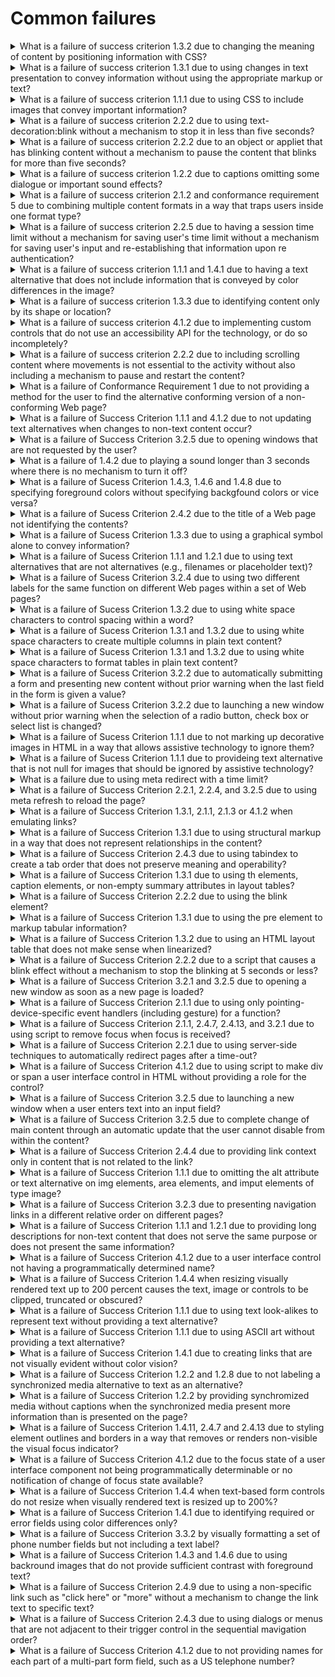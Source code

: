 # Common failures

<details>
  <summary>What is a failure of success criterion 1.3.2 due to changing the meaning of content by positioning information with CSS?</summary>

The describes the failure condition that results when CSS, rather than structural markup, is used to modify the visual layout of the content, and the modified layout changes the meaning of the content. Using the positioningproperties of CSS2, content may be displayed at any position on the user's viewport. The order in which items appear on a screen may be different than the order they are found in the source document. Assistive technologies rely on the source code or other programmatically determined order to render the content in the correct sequence. Thus, it is important not to rely on CSS to programmatically determined reading order.

**Procedure:**

1. Remove the style infromation from the document or turn off use of style sheets in the user agent.
2. Check that the reading order of the contnent is correct and the meaning of the content is preserved.

[More >>](https://www.w3.org/WAI/WCAG22/Techniques/failures/F1)

</details>

<details>
  <summary>What is a failure of success criterion 1.3.1 due to using changes in text presentation to convey information without using the appropriate markup or text?</summary>

The failure occurs when a change in the appearance of text conveys meaning without using appropriate semantic markup. This failure also applies to images of text that are not enclosed in the appropriate semantic markup.

**Procedure:**

1. For images of text:

- Check if any images of text are used to convey structural information of the document.
- Check that the proper semantic structure (e.g., HTML headings) is used with the text to convey the information.

2. For styled text that conveys information:

- Check if there is any styled text that conveys structural information.
- Check that in addition to styling, the proper semantic structure is used with the text to convey the information.

[More >>](https://www.w3.org/WAI/WCAG22/Techniques/failures/F2)

</details>

<details>
  <summary>What is a failure of success criterion 1.1.1 due to using CSS to include images that convey important information?</summary>

The CSS background image property provides a way to include images in the document with CSS without any reference in the HTML code. The CSS background-image property was designed for decorative purposes and it is not possible to associate text alternative with images that are included via CSS. Text alternatives are necessary for people who cannot see images that convey important information. Therefore, it is a failure to use this property to add images to convey important information. This failure would apply equally in a case where the background image was declared in the HTML style attribute, as well as in a case where the background image declaration was created dynamically in a client script.

**Procedure:**

1. Examine all images added to the content via CSS, HTML style attributes, or dynamically in script as background images.
2. Check that the images do not convey important information.
3. If an image does convey important information, the information is provided to assistive technologies and is also available when the CSS image is not displayed.

[More >>](https://www.w3.org/WAI/WCAG22/Techniques/failures/F3)

</details>

<details>
  <summary>What is a failure of success criterion 2.2.2 due to using text-decoration:blink without a mechanism to stop it in less than five seconds?</summary>

CSS defines the blink value for the text-decoration property. When used, it causes any text in elements with this property to blink at a predetermined rate. This cannot be interrupted by the user, nor can it be disabled as a user agent preference. The blinking continues as long as the page is displayed. Therefore, content that uses text-decoration:blink fails the Success Criterion because blinking can continue for more than five seconds.

**Procedure:**

1. Examine inline styles, internal stylesheets, and external stylesheets for the text-decoration property with a value of blink.
2. If the property is used, determine if the ID class, or element identified by selectors on which this property is defined are used in the document.

[More >>](https://www.w3.org/WAI/WCAG22/Techniques/failures/F4)

</details>

<details>
  <summary>What is a failure of success criterion 2.2.2 due to an object or appliet that has blinking content without a mechanism to pause the content that blinks for more than five seconds?</summary>

When content that is rendered by a plug-in or contained in an applet blinks, there may be no way for the user agent to pause the blinking. If neither the plug-in, applet, nor the content itself provides a mechanism to pause the content the user may not have sufficient time to read the content between blinks or it may be so distracting that the user will not be able to read other content on the page.

**Procedure:**

1. Determine if the content continues to blink for longer than 5 seconds.
2. Determine if there is a means to pause the blinking content.

[More >>](https://www.w3.org/WAI/WCAG22/Techniques/failures/F7)

</details>

<details>
  <summary>What is a failure of success criterion 1.2.2 due to captions omitting some dialogue or important sound effects?</summary>

This describes a failure condition for all techniques involving captions. If the "caption" does not include all of the dialogue (eigher verbatim or in essence) as well as all important sounds then the 'Captions' are not real captions.

**Procedure:**

1. View the material with captioning turned on.
2. Check that all dialogue is accompanied by a caption.
3. Check that all important sounds are captioned.

[More >>](https://www.w3.org/WAI/WCAG22/Techniques/failures/F8)

</details>

<details>
  <summary>What is a failure of success criterion 2.1.2 and conformance requirement 5 due to combining multiple content formats in a way that traps users inside one format type?</summary>

When content includes miltiple formats, one or more user agent or plug-ins are often needed in order to successfully present the content to users. For example, a page that includes HTML, SVG, SMIL and XFroms may require a browser to load as many as three different plug-ins in order for a user to successfully interact with the content. Some plug-ins create a common situation in which the keyboard focus can become "stuck" in a plug-in, leaving a keyboard-only user with no way to return to the other content.

**Procedure:**

1. Using a keyboard, navigate through the content.
2. Check to see that the keyboard focus is not "trapped" and it is possible to move keyboard focus out of the plug-in content without closing the user agent or restarting the system.

[More >>](https://www.w3.org/WAI/WCAG22/Techniques/failures/F10)

</details>

<details>
  <summary>What is a failure of success criterion 2.2.5 due to having a session time limit without a mechanism for saving user's time limit without a mechanism for saving user's input and re-establishing that information upon re authentication?</summary>

Web servers that require user authentication usually have a session mechanism in which a session times out after a period of inactivity from the user. This is sometimes done for security reasons, to protect users who are assumed to have left their computer expsed in a state where someone could do something harmful to them such as transfer bank funds or make an unauthorized purchase. Users with disabilities may actually still be working to complete the form as it may take them longer to complete the form than would normally be expected Upon re-authentication, if the state of users' sessions are not restored, including all data that had been previously entered into the form, they will have to start over. And for these users, it is likely that the session will time out again before they can complete the form. This sets up a situation where a user who needs more time to complete the form can never complete it.

**Procedure:**

1. Provide user input as required but allow the session to time out, then submit the form.
2. When requested, re-authenticate with the server.
3. Determine if the function is performed using the previously submitted data.

[More >>](https://www.w3.org/WAI/WCAG22/Techniques/failures/F12)

</details>

<details>
  <summary>What is a failure of success criterion 1.1.1 and 1.4.1 due to having a text alternative that does not include information that is conveyed by color differences in the image?</summary>

The objective of this technique is to describe the failure that occurs when an image uses color differences to convey information, but the text alternative for the image does not convey that information. This can cause problems for people who are blind or colorblind because they will not be able to perceive the information conveyed by the color differences.

**Procedure:**

1. Check that the information conveyed by color differences is not included in the text alternative for the image.

[More >>](https://www.w3.org/WAI/WCAG22/Techniques/failures/F13)

</details>

<details>
  <summary>What is a failure of success criterion 1.3.3 due to identifying content only by its shape or location?</summary>

The objective of this technique is to show how indentifying content only by its visual shape or location makes content difficult to understand and operate. When only visual identification or location is used, users with visual disabilities may find it difficult to locate content since they cannot see the screen or may perceive only a small portion of the screen at one time. Also, location of content can vary if page layout varies due to variations in font, window, or screen size.

**Procedure:**

1. Examine the Web page for textual references to content within the Web page.
2. Check that the references do not rely on only the visual shape or location of the content.

[More >>](https://www.w3.org/WAI/WCAG22/Techniques/failures/F14)

</details>

<details>
  <summary>What is a failure of success criterion 4.1.2 due to implementing custom controls that do not use an accessibility API for the technology, or do so incompletely?</summary>

When standard controls from accessible technologies are used, they usually are programmed in a way that uses and supports the accessibility API. However, when custom controls are created, it is up to the control's author to ensure that the control is correctly exposed to users via the platform's accessibility API. If this is not done, then assistive technologies will not be able to understand what the control is or how to operate it or may not even know of its existence.

**Procedure:**

1. Using the accessibility checker for the technology (or if that is not available, inspect the code using a browser's developer tools, or test with an assistive technology), check the controls to see if they support the accessibility API.

[More >>](https://www.w3.org/WAI/WCAG22/Techniques/failures/F15)

</details>

<details>
  <summary>What is a failure of success criterion 2.2.2 due to including scrolling content where movements is not essential to the activity without also including a mechanism to pause and restart the content?</summary>

In this failure technique, there is moving or scrolling content that cannot be paused and resumed by users. In this case, some users with low vision or congnitive disabilities will not be able to perceive the content.

**Procedure:**

1. Check that a mechanism is provided in the Web page or user agent to pause moving or scrolling content.
2. Use the puse mechanism to pause the moving or scrolling content.
3. Check that the moving or scrolling has stopped and does not restart by itself.
4. Check that a mechanism is provided in the Web page or user agent to restart the paused content.
5. Use the restart mechanism provided to restart the moving content.
6. Check that the movement or scrolling has resumed from the point where it was stopped.

[More >>](https://www.w3.org/WAI/WCAG22/Techniques/failures/F16)

</details>

<details>
  <summary>What is a failure of Conformance Requirement 1 due to not providing a method for the user to find the alternative conforming version of a non-conforming Web page?</summary>

This failure technique describes the situation in which an alternate, conforming version of the content is provided, but there is no direct way for a user to tell that it is available or where to find it. Such content fails the Success Criterion because the user cannot find the conforming version.

**Procedure:**

1. Identify a nonconforming page that has an alternative conforming version.
2. Determine if the nonconforming page provides a link to the conforming version.

[More >>](https://www.w3.org/WAI/WCAG22/Techniques/failures/F19)

</details>

<details>
  <summary>What is a failure of Success Criterion 1.1.1 and 4.1.2 due to not updating text alternatives when changes to non-text content occur?</summary>

This objective of this failure conditions is to address situations where the non-text content is updated, but the text alternative is not updated at the same time. If the text in the text alternative cannot still be used in place of the non-text content without losing information or function, then it fails because it is no longer a text alternative for the non-text content.

**Procedure:**

1. Check each text alternative to see if it is describing content other than the currently displayed non text content.

[More >>](https://www.w3.org/WAI/WCAG22/Techniques/failures/F20)

</details>

<details>
  <summary>What is a failure of Success Criterion 3.2.5 due to opening windows that are not requested by the user?</summary>

Failure due to opening new windows when the user does not expect them. New windows take the focus away from what the user is reading or doing. This is fine when the user has intacted with a piece of User Interface and expects to get a new window, such as an options dialogue. The failure comes when pop-ups appear unexpectedly.

**Procedure:**

1. Load the Web page.
2. Check if new (additional) windows open.
3. Find every actionalbe lement, such as links and buttons, in the Web page.
4. Activate each element.
5. Check if activation the element opens a new window.
6. Check if elements that open new windows have associated text saying that will happen. The text can be displayed in the link, or available through a hidden association such as an HTML title attribute.

[More >>](https://www.w3.org/WAI/WCAG22/Techniques/failures/F22)

</details>

<details>
  <summary>What is a failure of 1.4.2 due to playing a sound longer than 3 seconds where there is no mechanism to turn it off?</summary>

This describes a failure condition for Success Criteria involving sound. If sound does not turn off automatically within 3 seconds and there is no way to turn the sound off, independently from the overall system volume level, then Success Criterion 1.4.2 would not be met. The sound would fall within this failure condition.

**Procedure:**

1. Check tat there is a mechanism, independent from the overall system volume control, to turn off any sound that plays automatically for more than three seconds.

[More >>](https://www.w3.org/WAI/WCAG22/Techniques/failures/F23)

</details>

<details>
  <summary>What is a failure of Sucess Criterion 1.4.3, 1.4.6 and 1.4.8 due to specifying foreground colors without specifying backgfound colors or vice versa?</summary>

Users with vision loss or congnitive, language and learning challenges often prefer specific foreground and background color combinations. In some cases, individuals with low vision will find it much easier to see a Web page that has white text on a back background, and they may have set their user agent to present this contrast. Many user agent make it possible for users to choose apreference about the foreground or background colors they would like to see without overriding all author-specified styles. This makes it possible for users to view pages where colors have not been specified by the author in their preferred color combination.

**Procedure:**

1. Examine the code of the Web page.
2. Check to see if an author-specified foreground color is present.
3. Check to see if an author-specified background color is present.

[More >>](https://www.w3.org/WAI/WCAG22/Techniques/failures/F24)

</details>

<details>
  <summary>What is a failure of Sucess Criterion 2.4.2 due to the title of a Web page not identifying the contents?</summary>

This describes a failure condition when the Web page has a title, but the title does not identify the contents or purpose of the Web page.

**Procedure:**

1. Check whether the title of each Web page identifies the contents or purpose of the Web page.

[More >>](https://www.w3.org/WAI/WCAG22/Techniques/failures/F25)

</details>

<details>
  <summary>What is a failure of Sucess Criterion 1.3.3 due to using a graphical symbol alone to convey information?</summary>

The objective of this technique is to show how using a graphical symbol to convey information can make content difficult to comprehend. A graphical symbol may be an image, an image of text or a pictorial or decorative character symbol which imparts information nonverbally. Examples of graphical symbols include an image of a red circle with a line through it a 'smiley' face, or a glyph which represents a check mark, arrow, or other symbol but is not the character with that meaning.

**Procedure:**

1. Check whether there are other means to determine the information conveyed by the non-text marks.

[More >>](https://www.w3.org/WAI/WCAG22/Techniques/failures/F26)

</details>

<details>
  <summary>What is a failure of Sucess Criterion 1.1.1 and 1.2.1 due to using text alternatives that are not alternatives (e.g., filenames or placeholder text)?</summary>

This describes a failure condition for all techniques involving text alternatives. If the text in the "text alternative" connot be used in place of the non-text content without losing information or function then alternative to the non-text content.

**Procedure:**

1. Check each text alternative to see if it is not actually a text alternative for the non-text content.

[More >>](https://www.w3.org/WAI/WCAG22/Techniques/failures/F30)

</details>

<details>
  <summary>What is a failure of Sucess Criterion 3.2.4 due to using two different labels for the same function on different Web pages within a set of Web pages?</summary>

Components that have the same function in different Web pages are more easily recognized if they are labeled consistently. If the naming is not consistent, some users may get confused.

**Procedure:**

1. In a set of Web pages, find components with the same function that are repeated in miltiple Web pages.
2. For each component with the same function found in step #1, check that the naming is consistent.

[More >>](https://www.w3.org/WAI/WCAG22/Techniques/failures/F31)

</details>

<details>
  <summary>What is a failure of Sucess Criterion 1.3.2 due to using white space characters to control spacing within a word?</summary>

The objective of this technique is to describe how using white space characters, such as space, tab, line break, or carriage return, to format individual words visually can be a failure to present meaningful sequences properly. When blank caracters are inserted to control letter spacing within a word, they may change the interpretation of the word or cause it not to be programmatically recognized as a single word.

**Procedure:**

1. Check wheter any words in the text of the content contain white space characters.

[More >>](https://www.w3.org/WAI/WCAG22/Techniques/failures/F32)

</details>

<details>
  <summary>What is a failure of Sucess Criterion 1.3.1 and 1.3.2 due to using white space characters to create multiple columns in plain text content?</summary>

The objective of this technique is to describe how using white space characters, such as space, tab, line break, or carriage return, to format columns of data in text content is a failure to use structure properly. Assistive technologies will interpret content in the reading order of the current language. Using white space characters to create multiple columns does not provide the information in a natural reading order. Thus, the assistive technology user will not be presented with the information in an understandable manner.

**Procedure:**

1. Examine the document for data or information presented in columnar format.
2. Check whether the columns are created using white space characters to lay out the information.

[More >>](https://www.w3.org/WAI/WCAG22/Techniques/failures/F33)

</details>

<details>
  <summary>What is a failure of Sucess Criterion 1.3.1 and 1.3.2 due to using white space characters to format tables in plain text content?</summary>

The objective of this technique is to describe how using white space characters, such as space, tab, line break, or carriage return, to format tables in text content is a failure to use structure properly. When tables are created in this manner there is no way to indicate that a cell is intended to be a header cell, no way to associate the table header cells with the table data cells, or to navigate directly to a particular cell in a table.

**Procedure:**

1. Examine the document for visually formatted tables.
2. Check whether the tables are created using white space characters to layout the tabular data.

[More >>](https://www.w3.org/WAI/WCAG22/Techniques/failures/F34)

</details>

<details>
  <summary>What is a failure of Sucess Criterion 3.2.2 due to automatically submitting a form and presenting new content without prior warning when the last field in the form is given a value?</summary>

Forms are frequently designed so that they submit automatically when the user has filled in all the fields, or when focus leaves the last field. There are two problems with this approach. First is that a disabled user who needs more context may move focus away from the field to the directions on how to fill in the form, or to other text, accidentally submitting the form. The other is that, with some form elements, the value of the field changes as each item is navigated with the keyboard again accidentally submitting the form. It is better to rely on the standard form behavior of the submit button and enter key.

**Procedure:**

1. Enter data in all fields on page starting at top.
2. Enter data in last fields and exit from it (tab out of it).
3. Check whether leaving the last field causes change of context.

[More >>](https://www.w3.org/WAI/WCAG22/Techniques/failures/F36)

</details>

<details>
  <summary>What is a failure of Sucess Criterion 3.2.2 due to launching a new window without prior warning when the selection of a radio button, check box or select list is changed?</summary>

This document describes a failure that occurs when changing the selection of a radio button, a check box or an item in a select list causes a new window to open. It is possible to use scription to create an input element that causes a change of context when the element is selected. Developers can instead use a sumbit button or clearly indicate the expected action.

**Procedure:**

1. Find each form in a page.
2. For each form control that is a radio button, check box or an item in a select list, check if changing the selection of the control launches a new window.
3. For each new window resulting from step 2, check if the user is warned in advance.

[More >>](https://www.w3.org/WAI/WCAG22/Techniques/failures/F37)

</details>

<details>
  <summary>What is a failure of Sucess Criterion 1.1.1 due to not marking up decorative images in HTML in a way that allows assistive technology to ignore them?</summary>

This describes a failure condition for text alternatives for images that should be ignored by AT. If there is no alte attribute at all assistive technologies are not able to ignore the non-text content. The alt attribute must be provided and have a null value to avoid a failure of this Success criterion.

**Procedure:**

1. Check whether the element has no role attribute or has a role attribute value that is not presentation.
2. Check whether the lement has no alt attribute or has an alt attribute with a value that is not null.

[More >>](https://www.w3.org/WAI/WCAG22/Techniques/failures/F38)

</details>

<details>
  <summary>What is a failure of Sucess Criterion 1.1.1 due to provideing text alternative that is not null for images that should be ignored by assistive technology?</summary>

This texhnique describes a failure condition for images that should be ignored by assistive technologies. A text alternative for an image should convey the meaning of the image. When an image is used for decoration, spacing or other purpose that is not part of the meaningful content in the page then the image has no meaning and should be ignored by assistive technologies.

**Procedure:**

1. Identify and img elements that are used for decoration, spacing or other purpose that is not part of the meaningful content in the page.
2. Check that the alt attribute for these elements is null.

[More >>](https://www.w3.org/WAI/WCAG22/Techniques/failures/F39)

</details>

<details>
  <summary>What is a failure due to using meta redirect with a time limit?</summary>

Meta http-equiv content="{time} url=..." is often used to automatically redirect users. When occurs after a time delay, it is an unexpected change of context that may interrupt the user.

**Procedure:**

1. Check that the numerical value for seconds until refresh in the content attribute is present.
2. Check that the numerical value for seconds until refresh in the content attribute is less than one or greater than 72,000.
3. Check if the page qualifies for Real-time or Essential Exceptions in Success Criterion 2.2.1 Timing Adjustable.
4. Check if the user is provided an opportunity to turn off, extend, or adjust the timing of the page refresh.
5. Check if the page does not redirect after the duration specified in the content attribute.

[More >>](https://www.w3.org/WAI/WCAG22/Techniques/failures/F40)

</details>

<details>
  <summary>What is a failure of Success Criterion 2.2.1, 2.2.4, and 3.2.5 due to using meta refresh to reload the page?</summary>

Meta http-equiv of refresh is often used to periodically refresh pages or to redirect users to another page. If the time interval is too short, and there is no way to turn auto-refresh off, people who are blind will not have enough time to make their screen readers read the page before the page refreshes unexpectedly and causes the screen reader to begin reading at the top. Sighted users may also be disoriented by the unexpected refresh.

**Procedure:**

1. Check that the numerical value for seconds until refresh in the content attribute is present.
2. Check that the numerical value for seconds until refresh in the content attribute is less than one or greater than 72,000.
3. Check if the page qualifies for Real-time or Essential Exceptions in Success Criterion 2.2.1 Timing Adjustable.
4. Check if the user is provided an opportunity to turn off, extend, or adjust the timing of the page refresh.
5. Check if the page does not redirect after the duration specified in the content attribute.

[More >>](https://www.w3.org/WAI/WCAG22/Techniques/failures/F41)

</details>

<details>
  <summary>What is a failure of Success Criterion 1.3.1, 2.1.1, 2.1.3 or 4.1.2 when emulating links?</summary>

This failure occurs when JavaScript event handlers are attached to elements to emulate links. A link created in this manner cannot be tabbed to from the keyboard and does not gain keyboard focus like other controls and/or links. If scripting events are used to emulate links, user agents including assistive technology may not be able to identify the links in the content as links. They may be recognized as interactive controls but still not recognized as links. Such elements do not appear in the links list generated by user agents or assistive technology.

**Procedure:**

1. Check if the programmatically determined role of the element is "link".
2. Check if the emulated link can be activated using the keyboard.

[More >>](https://www.w3.org/WAI/WCAG22/Techniques/failures/F42)

</details>

<details>
  <summary>What is a failure of Success Criterion 1.3.1 due to using structural markup in a way that does not represent relationships in the content?</summary>

This objective of this technique is to describe a failure that occurs when structural markup is used to achive a presentational effect, but indicates relationships that do not exist in the content. This is disorienting to users who are depending on those relationships to navigate the content or to understand the relationship of one piece of the content to another. Note that the structural markup such as `<th>` or `<caption>` elements.

**Procedure:**

1. Check that the element's semantic meaning is exposed to assistive technology and appropriate for the content of the element.

[More >>](https://www.w3.org/WAI/WCAG22/Techniques/failures/F43)

</details>

<details>
  <summary>What is a failure of Success Criterion 2.4.3 due to using tabindex to create a tab order that does not preserve meaning and operability?</summary>

One of the most common causes of this failure occurs when editing a page where tabindex has been used. It is easy for the tab order and the content order to fall out of correspondence when the content is edited but the tabindex attributes are not updated to reflect the changes to the content.

**Procedure:**

1. If tabindex is used, check that the tab order specified by the tabindex attributes follows relationships in the content.

[More >>](https://www.w3.org/WAI/WCAG22/Techniques/failures/F44)

</details>

<details>
  <summary>What is a failure of Success Criterion 1.3.1 due to using th elements, caption elements, or non-empty summary attributes in layout tables?</summary>

The objective of this technique is to describe a failure that occurs when a table used only for layout includes either th elements, a summary attribute, or a caption element. This is a failure because it uses structural (or semantic) markup only for presentation. The intent of the HTML table elements is to present data.

**Procedure:**

1. Examine the source code of the HTML or XHTML document for the table element.
2. If the table is used only to visually lay out elements within the content.

- Check that the table does not contain any th elements.
- Check that the table element does not contain a non-empty summary attribute.
- Check tat the table element does not contain a caption element.

[More >>](https://www.w3.org/WAI/WCAG22/Techniques/failures/F46)

</details>

<details>
  <summary>What is a failure of Success Criterion 2.2.2 due to using the blink element?</summary>

The blink element, while not part of the official HTML specification, is supported by many user agents. It causes any text inside the element to blink at a predetermined rate. This cannot be interrupted by the user, nor can it be disabled as a preference. The blinking continues as long as the page is displayed. Therefore, content that uses blink fails the Success Criterion because blinking can continue for more than three seconds.

**Procedure:**

1. Examine code for the presence of the blink element.

[More >>](https://www.w3.org/WAI/WCAG22/Techniques/failures/F47)

</details>

<details>
  <summary>What is a failure of Success Criterion 1.3.1 due to using the pre element to markup tabular information?</summary>

This document describes a failure caused by use of the HTML pre element to markup tabular information. The pre element preserves only visual formatting. If the pre element is used to markup tabular information, the visually inmpied logical relationships between the table cells and the headers are lost if the user cannot see the screen or if the visual presentation changes significantly.

**Procedure:**

1. Check to see if the pre element is used.
2. For each occurrence of the pre element, check whether the enclosed information is tabular.

[More >>](https://www.w3.org/WAI/WCAG22/Techniques/failures/F48)

</details>

<details>
  <summary>What is a failure of Success Criterion 1.3.2 due to using an HTML layout table that does not make sense when linearized?</summary>

This failure occurs when a meaningful sequence of content conveyed through presentation is lost because HTML tables used to control the visual placement of the content do not 'linerize' correctly. Tables present content in two visual dimensions, horizontal and vertical. However, screen readers present this two-dimensional content in linear order of the content in the source, beginning with the first cell in the first row and ending with the last cell in the last row. The screen reader reads the table from top to bottom, reading the entire contents of each row before moving to the next row. The completer content of each cell in each row is spoken - including the complete content of any table nested within a cell. This is called linearization.

**Procedure:**

1. Linearize the content in either of the following ways:

- Present the content in source code order;
- Remove the table markup from around the content.

2. Check that the linear reading order matches any meaningful sequence conveyed through presentation.

[More >>](https://www.w3.org/WAI/WCAG22/Techniques/failures/F49)

</details>

<details>
  <summary>What is a failure of Success Criterion 2.2.2 due to a script that causes a blink effect without a mechanism to stop the blinking at 5 seconds or less?</summary>

Scripts can be used to blink content by toggling at 5 seconds or earlier. See using scripts to control blinking and stop it in five seconds or less for information about how to modify the technique to stop the blinking.

**Procedure:**

1. Determine if the blinking stops in 5 seconds or less.

[More >>](https://www.w3.org/WAI/WCAG22/Techniques/failures/F50)

</details>

<details>
  <summary>What is a failure of Success Criterion 3.2.1 and 3.2.5 due to opening a new window as soon as a new page is loaded?</summary>

Some Web sites open a new window when a page is loaded, to advertise a product or service. The objective of this technique is to ensure that pages do not disorient users by opening up one or more new windows that automatically attain focus as soon as a page is loaded.

**Procedure:**

1. Load a new page.
2. Check to see whether a new window has been opened as a result of loading the new page.
3. Check to see whether the new window is automatically given focus.

[More >>](https://www.w3.org/WAI/WCAG22/Techniques/failures/F52)

</details>

<details>
  <summary>What is a failure of Success Criterion 2.1.1 due to using only pointing-device-specific event handlers (including gesture) for a function?</summary>

Some Web sites open a new window when a page is loaded, to advertise a product or service. The objective of this technique is to ensure that pages do not disorient users by opening up one or more new windows that automatically attain focus as soon as a page is loaded.

**Procedure:**

1. Check to see whether pointing-device-specific event handlers are the only means to invoke scription functions.
2. Check if the function being invoked requires input information about a specific path for a pointing device.

[More >>](https://www.w3.org/WAI/WCAG22/Techniques/failures/F54)

</details>

<details>
  <summary>What is a failure of Success Criterion 2.1.1, 2.4.7, 2.4.13, and 3.2.1 due to using script to remove focus when focus is received?</summary>

Content that normally receives focus when the content is accessed by keyboard may have this focus removed by scripting. This is sometimes done when designer considers the system focus indicator to be unsightly. However, the system focus indicator is an important part of accessibility for keyboard users. In addition, this practice removes focus from the content entirely, which means that the content can only be operated by a pointing device such as a mouse.

**Procedure:**

1. Use the keyboard to verify that you can get to all interactive elements using the keyboard.
2. Check that when focus is placed on each element, focus remains there until user moves it.

[More >>](https://www.w3.org/WAI/WCAG22/Techniques/failures/F55)

</details>

<details>
  <summary>What is a failure of Success Criterion 2.2.1 due to using server-side techniques to automatically redirect pages after a time-out?</summary>

Sever-side scripting languages allow developers to set the non-standard HTTP header "Refresh" with a time-out (in seconds) and a URI to which the browser is redirected after the specified time-out. If the time interval is too short, people who are blind will not have enough time to make their screen readers read the page before the page refreshes unexpectedly and causes the screen reader to begin reading at the top. Sighted users may also be disoriented by the unexpected refresh.

**Procedure:**

1. Check to see if the web page automatically redirects to another page after some period of time without the user taking any action.
2. Check if the page qualifies for Real-time or Essential Exceptions in Success Criterion 2.2.1 Timing Adjustable.
3. Check if the user is provided an opportunity to turn off, extend, or adjust the timing of the page refresh.

[More >>](https://www.w3.org/WAI/WCAG22/Techniques/failures/F58)

</details>

<details>
  <summary>What is a failure of Success Criterion 4.1.2 due to using script to make div or span a user interface control in HTML without providing a role for the control?</summary>

This failure domonstrates how using generic HTML elements to create user interface controls can make the controls inaccessible to assistive technology. Assistive technologies rely on knowledge of the role and current state of a component in order to provide that information to the user. Many HTML elements have well defined roles, such as links, buttons, text fields, etc. Generic elemetns such as div and span do not have any predefined roles. When these generic elements are used to create user interface controls in HTLM the assistive tehcnology may not have the necessary information to describe nad interact with the control.

**Procedure:**

1. Examine the parsed source code for elements which have event handlers assigned within the mark-up or via scripting (indicating that the element is a user interface cntrol).
2. Check if the role of the control is already defined natively in the mark up language.
3. Check if another valid method, such as the assignment of a fitting WAI-ARIA role, has been used to define the role of the control.

[More >>](https://www.w3.org/WAI/WCAG22/Techniques/failures/F59)

</details>

<details>
  <summary>What is a failure of Success Criterion 3.2.5 due to launching a new window when a user enters text into an input field?</summary>

It describes a failure that occurs when a new window is created in response to a user filling in a text field for other than error reporting.

**Procedure:**

1. Find all text input form fields.
2. Change the value in each form field.
3. Check if new windows open.
4. For any new windows that open, check if they contain an error message and a button that closes the window returning focus to the initiating form element.

[More >>](https://www.w3.org/WAI/WCAG22/Techniques/failures/F60)

</details>

<details>
  <summary>What is a failure of Success Criterion 3.2.5 due to complete change of main content through an automatic update that the user cannot disable from within the content?</summary>

It describes a failure that occurs when the content in the main viewport is automatically updated, and there is no option for a user to disable this behavior.

**Procedure:**

1. Open the source code in an appropriate editing tool.
2. Examine the source code thoroughly.
3. Confirm that content is dynamically generated or the code will trigger a change of context for the viewport on an event or after a time period.
4. Confirm that there does not exist an approproate mechanism for users to disable this behavior.

[More >>](https://www.w3.org/WAI/WCAG22/Techniques/failures/F61)

</details>

<details>
  <summary>What is a failure of Success Criterion 2.4.4 due to providing link context only in content that is not related to the link?</summary>

This describes a failure condition when the context needed for understanding the purpose of a link is located in content that is not programmatically determined link context.

**Procedure:**

1. Check whether the context is contained in the same sentence, paragraph, list item, table cell, or associated table headers.
2. Check wheter the link context can be programmatically determined in some other way, for example by using a WAI-ARIA property such as aria-label, aria-labelledby or aria-describedby on the link to provide sufficient context.

[More >>](https://www.w3.org/WAI/WCAG22/Techniques/failures/F63)

</details>

<details>
  <summary>What is a failure of Success Criterion 1.1.1 due to omitting the alt attribute or text alternative on img elements, area elements, and imput elements of type image?</summary>

This describes a failure condition for text alternatives on images. If there is no source of text to provide an alternative for the image then assistive technologies are not able to identify the image or to convey its purpose to the user. The alt attribute continues to be the preferred way to provide alternative text for images. Appropriate WAI-ARIA attrubutes may be used to provide alternative text as logn as they are accessibility supported.

**Procedure:**

1. Check if the alt attribute is present.
2. Check if aria-labelledby is accessibility supported.
3. Check if the aria-label attribute is present AND check if aria-label is accessibility supported.
4. Check if the title attribute is present AND check if titile is accessibility supported.

[More >>](https://www.w3.org/WAI/WCAG22/Techniques/failures/F65)

</details>

<details>
  <summary>What is a failure of Success Criterion 3.2.3 due to presenting navigation links in a different relative order on different pages?</summary>

This describes a failure condition for all techniques involving naviagtion mechanisms that are repeated on multiple Web pages within a set of Web pages (Success Criterion 3.2.3). If the mechanism presents the order of links in a different order on two or more pages, then the failure is triggered.

**Procedure:**

1. Check to see if a navigation mechanism is being used on more than one Web page.
2. Check the default presentation of the navigation mechanism on each page to see if the list of links are in the same relative order on each Web page.

[More >>](https://www.w3.org/WAI/WCAG22/Techniques/failures/F66)

</details>

<details>
  <summary>What is a failure of Success Criterion 1.1.1 and 1.2.1 due to providing long descriptions for non-text content that does not serve the same purpose or does not present the same information?</summary>

The objective of this technique is to describe the failure that occurs when the long description for non-text content does not serve the same purpose or does not present the same information as the non-text content. This can cause problems for people who cannot interpret the non-text content because they rely on the long description to provide the necessary information conveyed by the non-text content. Without a long description that provides complete infromation, a person may not be able to comprehend or interact with the Web page.

**Procedure:**

1. Check that the long description serves the same purpose or presents the same information as the non-text content.

[More >>](https://www.w3.org/WAI/WCAG22/Techniques/failures/F67)

</details>

<details>
  <summary>What is a failure of Success Criterion 4.1.2 due to a user interface control not having a programmatically determined name?</summary>

This failure describes a problem that occurs when a form control does not have a name exposed to assistive technologies. The result is that some users will not be able to identify the purpose of the form control. The name can be provided in multiple ways, including the label element. Other options include use of the title attribute and aria-label which are used to directly provide text that is used for the accessibility name or aria-labelledby which indicates an association with but in certain situations may require use of label, title aria-label, or aria-labelledby.

**Procedure:**

Check that each element has a programmatically determined name using one of the following ways:

1. the text label or labels are programmatically associated with the control element via the aria-labelledby attribute.
2. the control is programmatically determined through the value of its aria-label attribute.
3. the text label is contained in a label element that is correctly associated to the respective input element via the label's for attribute.
4. the control is contained within a label element that also contains the label text.
5. the contrlo is an input of type image and the alt attribute provides a text label.
6. the control is programmatically determined through the value of title attribute.

[More >>](https://www.w3.org/WAI/WCAG22/Techniques/failures/F68)

</details>

<details>
  <summary>What is a failure of Success Criterion 1.4.4 when resizing visually rendered text up to 200 percent causes the text, image or controls to be clipped, truncated or obscured?</summary>

The objective of this failure condition is to describe a problem that occurs when changing the size of text causes text to be clipped, truncated, or obscured, so that it is no longer available to the user. In general, this failure occurs when there is no way for a user agent's layout engine to honor all the layout hints in the HTML at the new font size.

**Procedure:**

1. Increase the text size of the content by 200%;
2. Check that no text is clipped, truncated or obscured.

[More >>](https://www.w3.org/WAI/WCAG22/Techniques/failures/F69)

</details>

<details>
  <summary>What is a failure of Success Criterion 1.1.1 due to using text look-alikes to represent text without providing a text alternative?</summary>

The objective of this failure condition is to avoid substituting characters whose glyphs look similar to the intended character, for that intended character. The Unicode character set defines thousands of characters, covering dozens of writing systems. While the glyphs for some of these characters may look like the glyphs for other characters in visual presentation, they are not processed the same by text-to-speech tools.

**Procedure:**

1. Check the characters or character entities used to represent text.
2. If the characters used do not match teh appropriate characters for the displayed glyphs in the human language of the content, then look-alike glyphs are being used.

[More >>](https://www.w3.org/WAI/WCAG22/Techniques/failures/F71)

</details>

<details>
  <summary>What is a failure of Success Criterion 1.1.1 due to using ASCII art without providing a text alternative?</summary>

The objective of this failure condition is to avoid the use ASCII art when a text alternative is not provided. Although ASCII art is implemented as a character string, its meaning comes from the pattern of glyphs formed by a visual presentation of that string, not from the text itself. Therefore ASCII art is non-text content and requires a text alternative. Text alternatives, or links to them, should be placed near the ASCII art in order to be associated with it.

**Procedure:**

1. Access a page with ASCII art.
2. For each instance of ASCII art, check that it has a text alternative.

[More >>](https://www.w3.org/WAI/WCAG22/Techniques/failures/F72)

</details>

<details>
  <summary>What is a failure of Success Criterion 1.4.1 due to creating links that are not visually evident without color vision?</summary>

The objective of this failure condition is to avoid in which people who cannot perceive color differences cannot identify links. Link underlines or some other non-color visual distinction are required.

**Procedure:**

1. Check that each link in the page that is identifiable by color (hue) is visually identifiable via some other means (e.g., underlined, bolded, italicized, sufficient difference in lightness, etc).

[More >>](https://www.w3.org/WAI/WCAG22/Techniques/failures/F73)

</details>

<details>
  <summary>What is a failure of Success Criterion 1.2.2 and 1.2.8 due to not labeling a synchronized media alternative to text as an alternative?</summary>

The objective of this failure is to avoid situations in which synchromized media alternatives are not labeled with the text for which they are alternatives. Synchronized media alternatives provide enhanced access to users for whom synchromized media is a more effective format than text. Since they are alternatives to text, they do not need themselves to have redundant text alternatives. However, they need to be clearly labeled with the text for which they substitute, so users can find them and so users who normally expect text alternatives to synchronized media know not to look for them.

**Procedure:**

1. Check pages that provide synchromized media alternatives to text.
2. Check that synchromized media is clearly labeled with the text for which it is an alternative.

[More >>](https://www.w3.org/WAI/WCAG22/Techniques/failures/F74)

</details>

<details>
  <summary>What is a failure of Success Criterion 1.2.2 by providing synchromized media without captions when the synchronized media present more information than is presented on the page?</summary>

The objective of this failure is to avoid situations in which synchromized media alternatives provide more information than the text for which they are alternatives, but do not provide their own text alternatives to provide access to the extra information.

**Procedure:**

1. Check for captions on synchronized media alternatives.
2. Check that the synchronized media alternative does not provide more information than is presented on the page in text.

[More >>](https://www.w3.org/WAI/WCAG22/Techniques/failures/F75)

</details>

<details>
  <summary>What is a failure of Success Criterion 1.4.11, 2.4.7 and 2.4.13 due to styling element outlines and borders in a way that removes or renders non-visible the visual focus indicator?</summary>

It describes a failure condition that occurs when the user agent's default visual indication of keyboard focus is turned off or rendered non-visible by other styling on the page without providing an author-supplied visual focus indicator. Turning off the focus indicator instructs the user agent not to present the focus indicator. Other styling may make it difficult to see the focus indicator even though it si present, such as outlines that look the same as the focus outline, or thick borders that are the same color as the focus indicator so it cannot be seen ageainst them.

**Procedure:**

1. Set the focus to all focusable elements on a page using the keyboard.
2. Check that the focus indicator is visible.

[More >>](https://www.w3.org/WAI/WCAG22/Techniques/failures/F78)

</details>

<details>
  <summary>What is a failure of Success Criterion 4.1.2 due to the focus state of a user interface component not being programmatically determinable or no notification of change of focus state available?</summary>

Whether a user interface component has focus is a particularly importatn facet of tis state. Many types of assistive technology rely on tracking the current keyboard focus. Screen readers will more the user's poing of regard to the focused user interface component, and screen magnifiers will change the display of the content so that the focused component is visible. If assistive technology is not notified when focus moves to a new component, the user will become confused when they attempt to interact with the wrong component.

**Procedure:**

1. Using the accessibility checker for the technology, check the controls to see if they expose the focus state through the accessibility API.
2. Using the accessibility checker for the technology, check whether assistive technology is notified when focus moves from one control to another.

[More >>](https://www.w3.org/WAI/WCAG22/Techniques/failures/F79)

</details>

<details>
  <summary>What is a failure of Success Criterion 1.4.4 when text-based form controls do not resize when visually rendered text is resized up to 200%?</summary>

The objective of this failure condition is to describe a problem that occurs when changing the size of text does not cause the text-based form controls to resize accordingly. This means that the user may have difficulty entering text and being able to read what they have entered because the text is not displayed at the text size required by the user.

**Procedure:**

1. Enter some text into text-based form contorls that receive user entered text.
2. Increase the text size of the content by 200%.
3. Check that the text in text based form controls has increased by 200%.

[More >>](https://www.w3.org/WAI/WCAG22/Techniques/failures/F80)

</details>

<details>
  <summary>What is a failure of Success Criterion 1.4.1 due to identifying required or error fields using color differences only?</summary>

This objective of this technique is to describe the failure that occurs when a required field or an error field is marked with color differences only, without an alternate way to identify the required field or error field. This can cause problems for people who are blind or colorblind, because they may not be able to perceive the color differences that indicate which field is required or which fields is causing an error.

**Procedure:**

1. Check that an non-color way to identify the required field or error field is provided.

[More >>](https://www.w3.org/WAI/WCAG22/Techniques/failures/F81)

</details>

<details>
  <summary>What is a failure of Success Criterion 3.3.2 by visually formatting a set of phone number fields but not including a text label?</summary>

This failure ensures that people with visual or congnitive disabilities will recognize phone number fields and underatand what information to provide to fill in the fields. Phone numbers are frequently formatted in fixed, distinctive ways, and authors may fell that just providing visual formatting of the fields will be sufficient to identify them. HOwever, even if all the fields have programmatically determined names, a text label myst also identify the set of fields as a phone number.

**Procedure:**

1. For each set of phone number fields in the web page that represents a single phone number, check that the set of fields are labeled with a visible text label that is positioned near the set of phone number fields.
2. For each set of phone number fields in the web page that represent a single phone number, instructions are provided about how to fill in the fields.

[More >>](https://www.w3.org/WAI/WCAG22/Techniques/failures/F82)

</details>

<details>
  <summary>What is a failure of Success Criterion 1.4.3 and 1.4.6 due to using backround images that do not provide sufficient contrast with foreground text?</summary>

This failure occurs when people with low vision are not able to read text that is displayed over a background image. When there is not sufficient contrast between the background image and the text, features of the background image can be confused with the text making it difficult to accurately read the text.

**Procedure:**

1. Quickcheck: First do a quick check to see if the contrast between the text and the area of the image that is darkest or lightest meets or exceeds that required by the Success Criterion. If the contrast meets or exceeds the specified contrast, then there is not failure.
2. If the Quickcheck is false, then check to see if the background behind each letter has sufficient contrast with the letter.

[More >>](https://www.w3.org/WAI/WCAG22/Techniques/failures/F83)

</details>

<details>
  <summary>What is a failure of Success Criterion 2.4.9 due to using a non-specific link such as "click here" or "more" without a mechanism to change the link text to specific text?</summary>

This failure describes a common condition where links such as "click here" or "more" are used as anchor elements where you need to have the surrounding text to understand their purpose and where there isn't any mechanism to make the destination clear by itself, such as a button to expand thelink text.

**Procedure:**

1. Examine each link on the page.
2. check to see if it has nondescript link text such as "click here" or "more" whose purpose can be determined from the surrounding text but not from the link text alone.
3. Check to see if there is a mechanism on the page which turns all nondescript links on the page into descriptive links.

[More >>](https://www.w3.org/WAI/WCAG22/Techniques/failures/F84)

</details>

<details>
  <summary>What is a failure of Success Criterion 2.4.3 due to using dialogs or menus that are not adjacent to their trigger control in the sequential mavigation order?</summary>

This describes the failure condition that results when a Web page opens a dialog or menu interface component embedded on the page in a way that makes it difficult for a keyboard user to operate because of its position in the sequential navigation order. When the user opens the dialog or menu embedded on the page by activating a button or link, their next action will be to interact with the dialog or menu. If focus is not set to the dialog or menu, and it is not adjacent to the trigger control in the sequential navigation order, it will be difficult for the keyboard user to operate the dialog or menu.

**Procedure:**

1. Activate the trigger control via the keyboard.

- Check whether focus is in the menu or dialog.
- CHeck whether advancing the focus in the sequential navigation order puts focus in the menu or dialog.

2. Dissmiss the menu or dialog.

- Check whether focus is on the trigger control.
- Check whether advancing the focus backwards in the sequential navigation order puts focus in the trigger control.

[More >>](https://www.w3.org/WAI/WCAG22/Techniques/failures/F85)

</details>

<details>
  <summary>What is a failure of Success Criterion 4.1.2 due to not providing names for each part of a multi-part form field, such as a US telephone number?</summary>

This describes the failure condition of Success Criterion 4.1.2 where some or all of the parts of multi-part form field do not have names. Ofthen there is a label for the multi part field, which is either programmatically associated with the first part, or not programmatically associated with any parts.

**Procedure:**

1. Check that there is a programmatically determined name for the field.

[More >>](https://www.w3.org/WAI/WCAG22/Techniques/failures/F86)

<details>
  <summary>What is a failure of Success Criterion 1.4.8 due to using text that is justified?</summary>

Many people with cognitive disabilities have a great deal of trouble with blocks of text that are justified. The spaces between words create "rivers of white" running down the page, which can make the text difficult for some people to read. This failure describes situations where this confusing text layout occurs. The best way to avoid this problem is not to create text layout that is fully justified.

**Procedure:**

1. Open the page in a common browser.
2. Verify that content is not justified.

[More >>](https://www.w3.org/WAI/WCAG22/Techniques/failures/F88)

<details>
  <summary>What is a failure of Success Criterion 2.4.4, 2.4.9 and 4.1.2 due to not providing an accessible name for an image which is the only content in a link?</summary>

This failure condition occurs when a link contains only non-text content, such as an image, and that link cannot be identified by an accessible name.

**Procedure:**

1. Check whether the link contains only non-text content.
2. Check whether the non-text content has been implemented in a way that it can be ignored by assistive technologies such as using role="presentation" or alt="".
3. Check that the link does not have an accessible name provided in another way such as aria-label or aria-labelledby.

[More >>](https://www.w3.org/WAI/WCAG22/Techniques/failures/F89)

<details>
  <summary>What is a failure of Success Criterion 1.3.1 for incorrectly associating table headers and content via the headers and id attributes?</summary>

One way for authors to explicitly associate header cells to data cells is by using the id and headers attributes. These allow the author to associate multiple header cells to a particular data cell, which can be nesessary when complex data tables with more than one level of heading are used.

The failure occurs when the relationship between data cells and corresponding header cells cannot be programmatically determined correctly because the association of id and headers attributes is faulty. This can happen, for example, when copying code within tables and forgetting to update the code.

**Procedure:**

1. For tables that associate data cells to header cells via the id and headers attributes, check that the programmatic association is correct.

[More >>](https://www.w3.org/WAI/WCAG22/Techniques/failures/F90)

<details>
  <summary>What is a failure of Success Criterion 1.3.1 for not correctly marking up table headers?</summary>

This failure occurs when data tables do not use header elements or other appropriate table mark-up roles to make the headers programmatically determinable from within table content. Making headers programmatically determinable is especially important when data cells are only intelligible together with header information. When screen reader users navigate through the table content horizontally or vertically, the headers that change can be read out to provide the necesssary context for the information in the data cells.

**Procedure:**

For all data tables, check if table headers can be correctly programmatically determined by use of one of the following mechanisms:

1. headers marked up with table header elements;
2. scope attributes on th for tables with more than a single row or column of table headers;
3. headers and data cells associated using headers and id attributes;
4. headers marked up as td elements with the scope attribute;
5. headers marked up with ARIA role attributes rowheader or columnheader.

[More >>](https://www.w3.org/WAI/WCAG22/Techniques/failures/F91)

<details>
  <summary>What is a failure of Success Criterion 1.3.1 due to the use of role presentation on content which conveys semantic information?</summary>

This failure occurs when a rolw presentation is applied to an element whose purpose is to convey information or relationships in the content. Elements such as table, can convey information about the content contained in them via their semantic markup. The WAI-ARIA role of presentation on the other hand, is intended to suppress semantic information of content from the accessibility API and prevent user agents from conveying that information to the user. Use of the presentation role or content which should convey semantic information may prevent the user from understanding that content.

**Procedure:**

1. Check if an element which conveys information, structure, or relationships through its semantic markup.
2. Element has the attribute role="presentation".

[More >>](https://www.w3.org/WAI/WCAG22/Techniques/failures/F92)

<details>
  <summary>What is a failure of Success Criterion 1.4.2 for absence of a way to pause or stop an HTML5 media element that autoplays?</summary>

This failure occurs when an audio or video element with an audio track contains the autoplay attribute and does not contain the muted attribute, and no controls or commands have been provided to pause or stop the media resource.

**Procedure:**

1. Check if an audio or video element has an active audio track.
2. Check if the audio or video lasts longer than 3 seconds.
3. Check if the element has an autoplay attribute.
4. Check if the element does not have a muted attribute.
5. Check if no command or control has been provided to stop or pause the media element.

[More >>](https://www.w3.org/WAI/WCAG22/Techniques/failures/F93)

<details>
  <summary>What is a failure of Success Criterion 1.4.4 due to incorrect use of viewport units to resize text?</summary>

The objective of this technique is to document the failure of thext to re-scale hwen viewport units are used on text. As these units are relative to the viewport it means they cannot be resized by zooming or adjusting text-size.

**Procedure:**

1. Visit the page to be tested.
2. Use any of the following methods to resize text when available:

- the zoom feature of the browser,
- the text-sizing feature of the browser,
- on-page controls for resizing text.

3. Check that the text resizes by one of the methods above, and can be resized to at least 200% of the default.

[More >>](https://www.w3.org/WAI/WCAG22/Techniques/failures/F94)

<details>
  <summary>What is a failure of Success Criterion 1.4.13 due to content shown on hover not being hoverable?</summary>

The objective of this failure is to describe a situation where users find it difficult or impossible to move the pointer over additional content that appears on hover. For users of screen magnification software, the new content is often not fully visible in the current magnifed section. In order to perceive it, it is therefore critical for these users to be able to move the pointer away from the trigger and over the additional content, and thereby change the position of the magnified section, without this content disappearing.

**Procedure:**

1. The pointer can be moved over the new content without the additional content disappearing.
2. The appearance of the additional content is content is controlled by the user agent, not the author.

[More >>](https://www.w3.org/WAI/WCAG22/Techniques/failures/F95)

<details>
  <summary>What is a failure due to the accessible name not containing the visible label text?</summary>

The objective of this Failure is to describe situations where speech input users cannot reliably spek the name of a control because it differs from the visible label.

**Procedure:**

For all controls with a visible label, check that:

1. The accessbile name is the same as the visible label.
2. The accessible name contains a match for the string of the visible label.

[More >>](https://www.w3.org/WAI/WCAG22/Techniques/failures/F96)

<details>
  <summary>What is a failure due to locking the orientation to landscape or portrait view?</summary>

The objective of this technique is to describe how restricting the view of content to a single orientation is a failure to allow content to be viewed in myltiple orientations. When content is presented with a restriction to a specific orientation users myst orient their devices to view the content in the orientation that the author imposed. Some users have their devices mounted in a fixed orientation, and if the content cannot be viewed in that orientation it creates problems for the user.

**Procedure:**

1. Open the content in landscape view. Check that the content is oriented for this view.
2. Open the content in portrait view. Check that the content is oriented for this view.
3. Check if portrait or landscape view is essential for the viewing and operation of the content.
4. If there are any controls in the content, user agent, operating system, or device that restrict or allow orientation changes, check that the controls can be set to allow checks #1 and #2 to be true.

[More >>](https://www.w3.org/WAI/WCAG22/Techniques/failures/F97)

<details>
  <summary>What is a failure due to interactions being limited to touch-only on touchscreen devices?</summary>

The objective of this Failure is to describe situations where users on devices that have a touchscreen are unable to use other input modalities available to them.

**Procedure:**

1. Open the content on a device with touchscreen and at least one additional input modality - this includes touch-enabled laptops and touchscreen devices with a paired external keyboard and mouse.
2. Check that all interactive controls can be operated using not only the touchscreen, but also the additional input mechanisms.
3. If the presence of the touchscreen caused interactive controls not to be displayed, check that there are alternative controls/ways for users of other additional input mechanisms to operate the content.

[More >>](https://www.w3.org/WAI/WCAG22/Techniques/failures/F98)

<details>
  <summary>What is a failure of Success Criterion 2.1.4 due to implementing character key shortcuts that cannot be turned off or remapped?</summary>

When keyboard shortcuts using only character keys are implemented, voice commands can inadvertently trigger functionality. Character key shortcuts use a single key such as a letter key, punctuation, number, or symbol characters.

**Procedure:**

1. If loading the page sets focus to an input, click on an empty part of the page to ensure that no inputs are in focus.
2. Press keys identified by the author as shortcut keys, or if this information is not available, press all printing characters. Do not press non-printing modifier and control keys sucha as Ctrl, Alt, Esc, Arrow keys and (where present) the function keys F1-F12. Also exempt are Space, Enter, Return, Tab, and the Delete key.
3. Hold the Shift key and press the same keys again.
4. Check whether a function has been trigger by pressing the keys.

[More >>](https://www.w3.org/WAI/WCAG22/Techniques/failures/F99)

<details>
  <summary>What is a failure of Success Criterion 1.3.4 due to showing a message asking to reorient device?</summary>

This describes the failure condition that results when an author, having detected a device orientation that is considered undesirable, displays a message telling the user to reorient the device instead of the author reorienting all the content.

**Procedure:**

1. Open the content in landscape view. Check if a message appears asking to reorient the device.
2. Open the content in portrait view. Check if a message appears asking to reorient the device.
3. CHeck if portrait or landscape view is essential for the viewing and operation of the content.

[More >>](https://www.w3.org/WAI/WCAG22/Techniques/failures/F100)

<details>
  <summary>What is a failure of Success Criterion 2.5.2 due to activationg a control on the down-event?</summary>

The objective of this Failure is to describe situations where:

- Controls are set to activate functionality on the down-event of a pointer;
- No further mechanism to abort or undo is available;
- The up-event does not reverse the outcome of the activation;
- It is not essential for the functionality to execute and complete on the down-event.

**Procedure:**

Open the content on a device with pointer inputs (mouse, touchscreen, stylus) and for all available controls (buttons, links complex widgets):

1. Trigger down-events and check if functionality is executed prior to the up event.
2. If functionality was executed on the down-event, check if triggering the up event reverses the outcome.
3. Evaluate if it could be deemed essential for the controls to execute and complete functionality on the down-event.

[More >>](https://www.w3.org/WAI/WCAG22/Techniques/failures/F101)

<details>
  <summary>What is a failure of Success Criterion 1.4.10 due to content disappearing and not being available when content has reflowed?</summary>

It describes a failure that occurs when a change of the viewport width to 320px makes content disappear that was available at wider viewport widths. Some content available at wider widths may not be shown in the same way or at the same position at the viewport width of 320px, simply because there is less space to display it. This content, however should still be available after reflow to 320px viewport width, either by being repositioned in a single column view, or through some interaction offering the information in some other way, for example, in a disclosure area, a dialog, or via a link to another view.

**Procedure:**

1. Check visible content elements at a desctop viewport width such as 1280px.
2. Set the viewport width to 320px by narrowing the browser window, or by zooming in so that the viewport width is now 320px.
3. For each content element that is not provided at the viewport width of 320px, check that there is a way to reach the same or equivalent content via disclosure widgets, pop-ups, or links to other views.

[More >>](https://www.w3.org/WAI/WCAG22/Techniques/failures/F102)

<details>
  <summary>What is a failure of Success Criterion 4.1.3 due to providing status messages that cannot be programmatically determined through role or properties?</summary>

The objective of this technique is to describe a failure where status messages are used in content but are not communicated to the user due to a lack of appropriate roles or properties.

**Procedure:**

For content that is dynamically added to the page:

1. Check that the element containing the updated content does not take focus.
2. Check that the new content provides information to the user on one of the following:

- the success or result of an action
- the waiting state of an application
- the progress of a process
- the existence of errors.

3. Check that the element containing the new content does not have a pre-existing aria role of status, alert, log, or progressbar, or an aria-live attribute.
4. Check that the status message is not surfaced by assistive technology.

[More >>](https://www.w3.org/WAI/WCAG22/Techniques/failures/F103)
